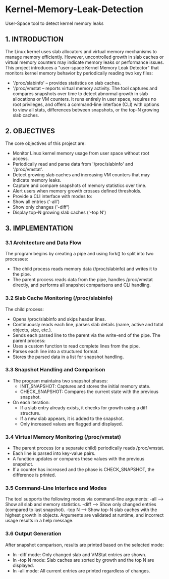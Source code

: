 # Kernel-Memory-Leak-Detection
User-Space tool to detect kernel memory leaks

## 1. INTRODUCTION
The Linux kernel uses slab allocators and virtual memory mechanisms to manage memory efficiently. However, uncontrolled growth in slab caches or virtual memory counters may indicate memory leaks or performance issues.
This project introduces a "user-space Kernel Memory Leak Detector" that monitors kernel memory behavior by periodically reading two key files:
- '/proc/slabinfo' – provides statistics on slab caches.
- '/proc/vmstat – reports virtual memory activity.
The tool captures and compares snapshots over time to detect abnormal growth in slab allocations or VM counters. It runs entirely in user space, requires no root privileges, and offers a command-line interface (CLI) with options to view all stats, differences between snapshots, or the top-N growing slab caches.

## 2. OBJECTIVES
The core objectives of this project are:
-  Monitor Linux kernel memory usage from user space without root access.
-  Periodically read and parse data from '/proc/slabinfo' and '/proc/vmstat'.
-  Detect growing slab caches and increasing VM counters that may indicate memory leaks.
-  Capture and compare snapshots of memory statistics over time.
-  Alert users when memory growth crosses defined thresholds.
-  Provide a CLI interface with modes to:
  - Show all entries ('-all')
  - Show only changes ('-diff')
  - Display top-N growing slab caches ('-top N')

## 3. IMPLEMENTATION
  ### 3.1 Architecture and Data Flow
  The program begins by creating a pipe and using fork() to split into two processes:
  - The child process reads memory data (/proc/slabinfo) and writes it to the pipe.
  - The parent process reads data from the pipe, handles /proc/vmstat directly, and performs all snapshot comparisons and CLI handling.

 ### 3.2 Slab Cache Monitoring (/proc/slabinfo)
  The child process:
  - Opens /proc/slabinfo and skips header lines.
  - Continuously reads each line, parses slab details (name, active and total objects, size, etc.).
  - Sends each parsed line to the parent via the write-end of the pipe.
  The parent process:
  - Uses a custom function to read complete lines from the pipe.
  - Parses each line into a structured format.
  - Stores the parsed data in a list for snapshot handling.

 ### 3.3 Snapshot Handling and Comparison
  - The program maintains two snapshot phases:
    - INIT_SNAPSHOT: Captures and stores the initial memory state.
    - CHECK_SNAPSHOT: Compares the current state with the previous snapshot.
 - On each iteration:
   - If a slab entry already exists, it checks for growth using a diff structure.
   - If a new slab appears, it is added to the snapshot.
   - Only increased values are flagged and displayed.

 ### 3.4 Virtual Memory Monitoring (/proc/vmstat)
  - The parent process (or a separate child) periodically reads /proc/vmstat.
  - Each line is parsed into key-value pairs.
  - A function updates or compares these values with the previous snapshot.
  - If a counter has increased and the phase is CHECK_SNAPSHOT, the difference is printed.

  ### 3.5 Command-Line Interface and Modes
  The tool supports the following modes via command-line arguments:
    -all --> Show all slab and memory statistics.
    -diff --> Show only changed entries (compared to last snapshot).
    -top N --> Show top-N slab caches with the highest growth in objects.
  Arguments are validated at runtime, and incorrect usage results in a help message.

 ### 3.6 Output Generation
  After snapshot comparison, results are printed based on the selected mode:
  - In -diff mode: Only changed slab and VMStat entries are shown.
  - In -top N mode: Slab caches are sorted by growth and the top N are displayed.
  - In -all mode: All current entries are printed regardless of changes.
   
